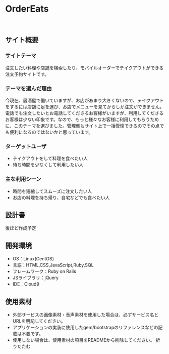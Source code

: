 # OrderEats
​
## サイト概要
### サイトテーマ
注文したい料理や店舗を検索したり、モバイルオーダーでテイクアウトができる注文予約サイトです。
​
### テーマを選んだ理由
今現在、居酒屋で働いていますが、お店があまり大きくないので、テイクアウトをするには店舗に足を運び、お店でメニューを見てからしか注文ができません。電話でも注文したいとお電話してくださるお客様がいますが、利用してくださるお客様は少ない印象です。なので、もっと様々なお客様に利用してもらうために、このテーマを選びました。管理側もサイト上で一括管理できるのでその点でも便利になるのではないかと思っています。
​
### ターゲットユーザ
- テイクアウトをして料理を食べたい人<br>
- 待ち時間を少なくして利用したい人
​
### 主な利用シーン
- 時間を短縮してスムーズに注文したい人<br>
- お店の料理を持ち帰り、自宅などでも食べたい人
​
## 設計書
後ほど作成予定
​
## 開発環境
- OS：Linux(CentOS)
- 言語：HTML,CSS,JavaScript,Ruby,SQL
- フレームワーク：Ruby on Rails
- JSライブラリ：jQuery
- IDE：Cloud9
​
## 使用素材
- 外部サービスの画像素材・音声素材を使用した場合は、必ずサービス名とURLを明記してください。
- アプリケーションの実装に使用したgem/bootstrapのリファレンスなどの記載は不要です。
- 使用しない場合は、使用素材の項目をREADMEから削除してください。
折りたたむ